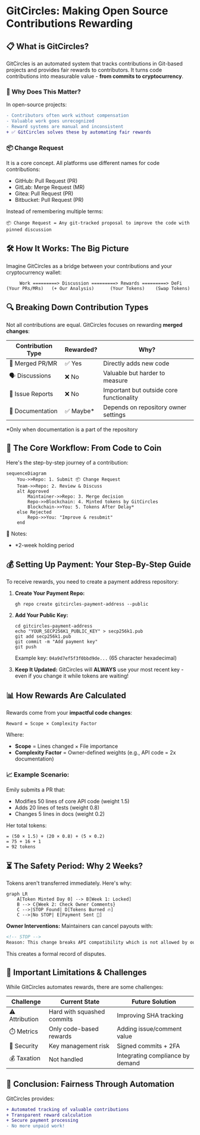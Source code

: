 # GitCircles: Making Open Source Contributions Rewarding

## 📋 What is GitCircles?
GitCircles is an automated system that tracks contributions in Git-based projects and provides fair rewards to contributors. It turns code contributions into measurable value - **from commits to cryptocurrency**.

### 🌟 Why Does This Matter?
In open-source projects:
```diff
- Contributors often work without compensation
- Valuable work goes unrecognized
- Reward systems are manual and inconsistent
+ ✅ GitCircles solves these by automating fair rewards
```

### 📦 Change Request
It is a core concept. All platforms use different names for code contributions:
- GitHub: Pull Request (PR)
- GitLab: Merge Request (MR)
- Gitea: Pull Request (PR)
- Bitbucket: Pull Request (PR)

Instead of remembering multiple terms:
```
📦 Change Request = Any git-tracked proposal to improve the code with pinned discussion
```

## 🛠️ How It Works: The Big Picture
Imagine GitCircles as a bridge between your contributions and your cryptocurrency wallet:

```
     Work =========> Discussion =========> Rewards =========> DeFi
(Your PRs/MRs)   (+ Our Analysis)      (Your Tokens)    (Swap Tokens)
```

## 🔍 Breaking Down Contribution Types
Not all contributions are equal. GitCircles focuses on rewarding **merged changes**:

| Contribution Type | Rewarded? | Why? |
|-------------------|-----------|------|
| 🔄 Merged PR/MR   | ✅ Yes    | Directly adds new code |
| 🗣️ Discussions   | ❌ No     | Valuable but harder to measure |
| 🐛 Issue Reports | ❌ No     | Important but outside core functionality |
| 📄 Documentation | ✅ Maybe* | Depends on repository owner settings |

*Only when documentation is a part of the repository

## 📜 The Core Workflow: From Code to Coin
Here's the step-by-step journey of a contribution:

```mermaid
sequenceDiagram
    You->>Repo: 1. Submit 📦 Change Request
    Team->>Repo: 2. Review & Discuss
    alt Approved
        Maintainer->>Repo: 3. Merge decision
        Repo->>Blockchain: 4. Minted tokens by GitCircles
        Blockchain->>You: 5. Tokens After Delay*
    else Rejected
        Repo->>You: "Improve & resubmit"
    end
```

📝 Notes:
- *2-week holding period

## 💰 Setting Up Payment: Your Step-By-Step Guide
To receive rewards, you need to create a payment address repository:

1. **Create Your Payment Repo:**
   ```shell
   gh repo create gitcircles-payment-address --public
   ```

2. **Add Your Public Key:**
   ```shell
   cd gitcircles-payment-address
   echo "YOUR_SECP256K1_PUBLIC_KEY" > secp256k1.pub
   git add secp256k1.pub
   git commit -m "Add payment key"
   git push
   ```

   Example key: `04a9d7ef5f3f0bbd9de...` (65 character hexadecimal)

3. **Keep It Updated:**
   GitCircles will **ALWAYS** use your most recent key - even if you change it while tokens are waiting!

## 📊 How Rewards Are Calculated
Rewards come from your **impactful code changes**:

```
Reward = Scope × Complexity Factor
```

Where:
- **Scope** = Lines changed × File importance
- **Complexity Factor** = Owner-defined weights (e.g., API code = 2x documentation)

### 📈 Example Scenario:
Emily submits a PR that:
- Modifies 50 lines of core API code (weight 1.5)
- Adds 20 lines of tests (weight 0.8)
- Changes 5 lines in docs (weight 0.2)

Her total tokens:
```
= (50 × 1.5) + (20 × 0.8) + (5 × 0.2)
= 75 + 16 + 1
= 92 tokens
```

## ⏳ The Safety Period: Why 2 Weeks?
Tokens aren't transferred immediately. Here's why:

```mermaid
graph LR
    A[Token Minted Day 0] --> B[Week 1: Locked]
    B --> C{Week 2: Check Owner Comments}
    C -->|STOP Found| D[Tokens Burned 🔥]
    C -->|No STOP| E[Payment Sent 💸]
```
**Owner Interventions:** Maintainers can cancel payouts with:
```markdown
<!-- STOP -->
Reason: This change breaks API compatibility which is not allowed by our code of conduct.
```

This creates a formal record of disputes.

## 🚧 Important Limitations & Challenges
While GitCircles automates rewards, there are some challenges:

| Challenge | Current State | Future Solution |
|-----------|---------------|----------------|
| ⚠️ Attribution | Hard with squashed commits | Improving SHA tracking |
| ⏱️ Metrics | Only code-based rewards | Adding issue/comment value |
| 🔐 Security | Key management risk | Signed commits + 2FA |
| 💰 Taxation | Not handled | Integrating compliance by demand |

## 🎯 Conclusion: Fairness Through Automation
GitCircles provides:
```diff
+ Automated tracking of valuable contributions
+ Transparent reward calculation
+ Secure payment processing
- No more unpaid work!
```
